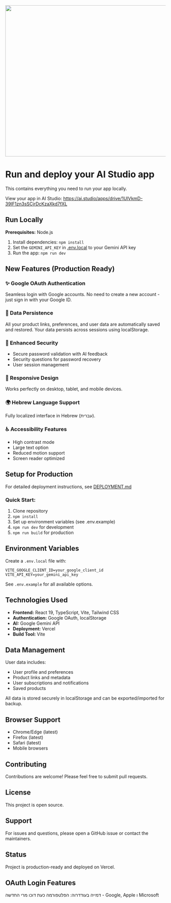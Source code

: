 <div align="center">
<img width="1200" height="475" alt="GHBanner" src="https://github.com/user-attachments/assets/0aa67016-6eaf-458a-adb2-6e31a0763ed6" />
</div>

# Run and deploy your AI Studio app

This contains everything you need to run your app locally.

View your app in AI Studio: https://ai.studio/apps/drive/1UlVkmD-39IF1zn3sSCjrDcKzaXkd7fXL

## Run Locally

**Prerequisites:**  Node.js


1. Install dependencies:
   `npm install`
2. Set the `GEMINI_API_KEY` in [.env.local](.env.local) to your Gemini API key
3. Run the app:
   `npm run dev`


## New Features (Production Ready)

### ✨ Google OAuth Authentication
Seamless login with Google accounts. No need to create a new account - just sign in with your Google ID.

### 💾 Data Persistence
All your product links, preferences, and user data are automatically saved and restored. Your data persists across sessions using localStorage.

### 🔐 Enhanced Security
- Secure password validation with AI feedback
- Security questions for password recovery
- User session management

### 📱 Responsive Design
Works perfectly on desktop, tablet, and mobile devices.

### 🌍 Hebrew Language Support
Fully localized interface in Hebrew (עברית).

### ♿ Accessibility Features
- High contrast mode
- Large text option
- Reduced motion support
- Screen reader optimized

## Setup for Production

For detailed deployment instructions, see [DEPLOYMENT.md](./DEPLOYMENT.md)

### Quick Start:
1. Clone repository
2. `npm install`
3. Set up environment variables (see .env.example)
4. `npm run dev` for development
5. `npm run build` for production

## Environment Variables

Create a `.env.local` file with:
```
VITE_GOOGLE_CLIENT_ID=your_google_client_id
VITE_API_KEY=your_gemini_api_key
```

See `.env.example` for all available options.

## Technologies Used

- **Frontend:** React 19, TypeScript, Vite, Tailwind CSS
- **Authentication:** Google OAuth, localStorage
- **AI:** Google Gemini API
- **Deployment:** Vercel
- **Build Tool:** Vite

## Data Management

User data includes:
- User profile and preferences
- Product links and metadata
- User subscriptions and notifications
- Saved products

All data is stored securely in localStorage and can be exported/imported for backup.

## Browser Support

- Chrome/Edge (latest)
- Firefox (latest)
- Safari (latest)
- Mobile browsers

## Contributing

Contributions are welcome! Please feel free to submit pull requests.

## License

This project is open source.

## Support

For issues and questions, please open a GitHub issue or contact the maintainers.

## Status
Project is production-ready and deployed on Vercel.


## OAuth Login Features
דמייה בעודדרוה: הפלטפורמה כעת דוכו מרי החדשה - Google, Apple ו Microsoft
